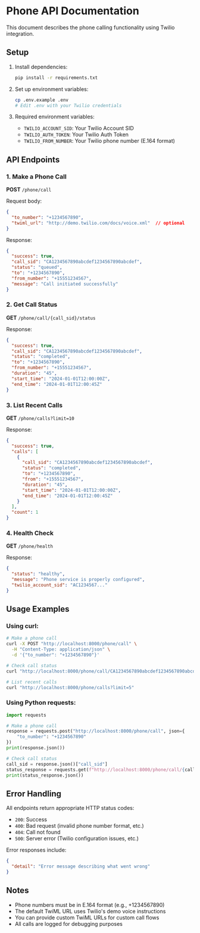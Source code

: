 # Phone API Documentation

This document describes the phone calling functionality using Twilio integration.

## Setup

1. Install dependencies:
   ```bash
   pip install -r requirements.txt
   ```

2. Set up environment variables:
   ```bash
   cp .env.example .env
   # Edit .env with your Twilio credentials
   ```

3. Required environment variables:
   - `TWILIO_ACCOUNT_SID`: Your Twilio Account SID
   - `TWILIO_AUTH_TOKEN`: Your Twilio Auth Token
   - `TWILIO_FROM_NUMBER`: Your Twilio phone number (E.164 format)

## API Endpoints

### 1. Make a Phone Call
**POST** `/phone/call`

Request body:
```json
{
  "to_number": "+1234567890",
  "twiml_url": "http://demo.twilio.com/docs/voice.xml"  // optional
}
```

Response:
```json
{
  "success": true,
  "call_sid": "CA1234567890abcdef1234567890abcdef",
  "status": "queued",
  "to": "+1234567890",
  "from_number": "+15551234567",
  "message": "Call initiated successfully"
}
```

### 2. Get Call Status
**GET** `/phone/call/{call_sid}/status`

Response:
```json
{
  "success": true,
  "call_sid": "CA1234567890abcdef1234567890abcdef",
  "status": "completed",
  "to": "+1234567890",
  "from_number": "+15551234567",
  "duration": "45",
  "start_time": "2024-01-01T12:00:00Z",
  "end_time": "2024-01-01T12:00:45Z"
}
```

### 3. List Recent Calls
**GET** `/phone/calls?limit=10`

Response:
```json
{
  "success": true,
  "calls": [
    {
      "call_sid": "CA1234567890abcdef1234567890abcdef",
      "status": "completed",
      "to": "+1234567890",
      "from": "+15551234567",
      "duration": "45",
      "start_time": "2024-01-01T12:00:00Z",
      "end_time": "2024-01-01T12:00:45Z"
    }
  ],
  "count": 1
}
```

### 4. Health Check
**GET** `/phone/health`

Response:
```json
{
  "status": "healthy",
  "message": "Phone service is properly configured",
  "twilio_account_sid": "AC1234567..."
}
```

## Usage Examples

### Using curl:
```bash
# Make a phone call
curl -X POST "http://localhost:8000/phone/call" \
  -H "Content-Type: application/json" \
  -d '{"to_number": "+1234567890"}'

# Check call status
curl "http://localhost:8000/phone/call/CA1234567890abcdef1234567890abcdef/status"

# List recent calls
curl "http://localhost:8000/phone/calls?limit=5"
```

### Using Python requests:
```python
import requests

# Make a phone call
response = requests.post("http://localhost:8000/phone/call", json={
    "to_number": "+1234567890"
})
print(response.json())

# Check call status
call_sid = response.json()["call_sid"]
status_response = requests.get(f"http://localhost:8000/phone/call/{call_sid}/status")
print(status_response.json())
```

## Error Handling

All endpoints return appropriate HTTP status codes:
- `200`: Success
- `400`: Bad request (invalid phone number format, etc.)
- `404`: Call not found
- `500`: Server error (Twilio configuration issues, etc.)

Error responses include:
```json
{
  "detail": "Error message describing what went wrong"
}
```

## Notes

- Phone numbers must be in E.164 format (e.g., +1234567890)
- The default TwiML URL uses Twilio's demo voice instructions
- You can provide custom TwiML URLs for custom call flows
- All calls are logged for debugging purposes
